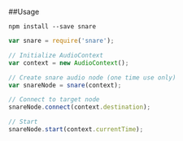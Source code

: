 ##Usage

`npm install --save snare`

```javascript
var snare = require('snare');

// Initialize AudioContext
var context = new AudioContext();

// Create snare audio node (one time use only)
var snareNode = snare(context);

// Connect to target node
snareNode.connect(context.destination);

// Start
snareNode.start(context.currentTime);
```
